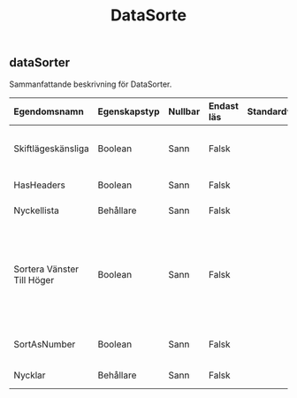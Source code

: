 ﻿---
title: DataSorte
second_title: Aspose.Cells Cloud Documen
type: docs
url: /sv/specification/model/datasorter/
description: "Aspose.Cells Molnmodellspecifikation: DataSorter. Hantera enkelt Excel och andra kalkylarksdokument med funktioner som att öppna, generera, redigera, dela, slå samman, jämföra och konvertera"
kwords: Excel, Office, Kalkylblad, Cloud REST API, DataSorter
weight: 50
---
## **dataSorter**

 Sammanfattande beskrivning för DataSorter.

| Egendomsnamn| Egenskapstyp| Nullbar| Endast läs| Standardvärde| Beskrivning|
|:- |:- |:- |:- |:- |:- |
| Skiftlägeskänsliga| Boolean| Sann| Falsk|| Hämtar och ställer in om skiftlägeskänslighet vid jämförelse av sträng.|
| HasHeaders| Boolean| Sann| Falsk|| Representerar om intervallet har rubriker.|
| Nyckellista| Behållare| Sann| Falsk|| Hämtar nyckellistan för datasorterare.|
| Sortera Vänster Till Höger| Boolean| Sann| Falsk|| Sant betyder att sorteringsorienteringen är från vänster till höger. Falskt betyder att sorteringsorienteringen är från topp till botten. Standardvärdet är falskt.|
| SortAsNumber| Boolean| Sann| Falsk|| Anger om något som ser ut som ett nummer sorteras.|
| Nycklar| Behållare| Sann| Falsk|| Hämtar nyckellistan för datasorterare.|

